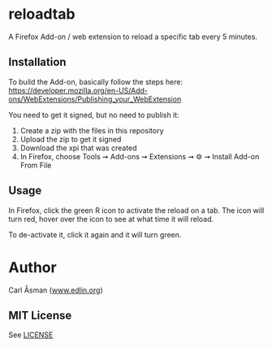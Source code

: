 # reloadtab

A Firefox Add-on / web extension to reload a specific tab every 5 minutes.

## Installation

To build the Add-on, basically follow the steps here:
https://developer.mozilla.org/en-US/Add-ons/WebExtensions/Publishing_your_WebExtension

You need to get it signed, but no need to publish it:

1. Create a zip with the files in this repository
2. Upload the zip to get it signed
3. Download the xpi that was created
4. In Firefox, choose
   Tools ➞ Add-ons ➞ Extensions ➞ ⚙ ➞ Install Add-on From File

## Usage

In Firefox, click the green R icon to activate the reload on a tab.
The icon will turn red, hover over the icon to see at what time it will reload.

To de-activate it, click it again and it will turn green.

# Author

Carl Åsman (www.edlin.org)

## MIT License

See [LICENSE](LICENSE)
